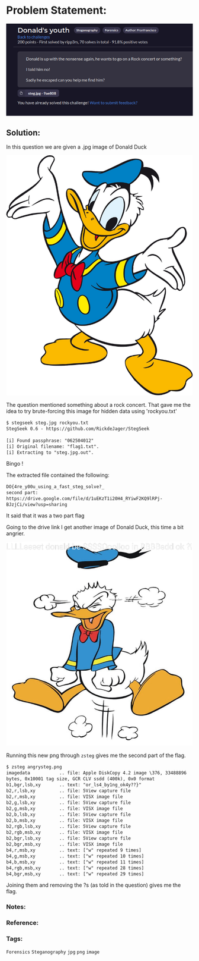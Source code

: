 # Problem Statement:
![question](https://raw.githubusercontent.com/0x41head/CTF-Writeups/main/src/DOA2021ctf/Steganography/Donald's%20youth/ques.png)

## Solution:

In this question we are given a .jpg image of Donald Duck 

![Donald](https://raw.githubusercontent.com/0x41head/CTF-Writeups/main/src/DOA2021ctf/Steganography/Donald's%20youth/steg.jpg)

The question mentioned something about a rock concert. That gave me the idea to try brute-forcing this image for hidden data using 'rockyou.txt'

```
$ stegseek steg.jpg rockyou.txt
StegSeek 0.6 - https://github.com/RickdeJager/StegSeek

[i] Found passphrase: "062504012"         
[i] Original filename: "flag1.txt".
[i] Extracting to "steg.jpg.out".
```
Bingo !

The extracted file contained the following:
```
DO{4re_y00u_using_a_fast_steg_solve?_
second part: https://drive.google.com/file/d/1uEKzT1i20H4_RYiwF2KQ9lRPj-BJzjCi/view?usp=sharing
```
It said that it was a two part flag

Going to the drive link I get another image of Donald Duck, this time a bit angrier.

![AngryDOnald](https://raw.githubusercontent.com/0x41head/CTF-Writeups/main/src/DOA2021ctf/Steganography/Donald's%20youth/angrysteg.png)

Running this new png through `zsteg` gives me the second part of the flag.
```
$ zsteg angrysteg.png
imagedata           .. file: Apple DiskCopy 4.2 image \376, 33488896 bytes, 0x10001 tag size, GCR CLV ssdd (400k), 0x0 format
b1,bgr,lsb,xy       .. text: "or_ls4_by1ng_ok4y??}"
b2,r,lsb,xy         .. file: 5View capture file
b2,r,msb,xy         .. file: VISX image file
b2,g,lsb,xy         .. file: 5View capture file
b2,g,msb,xy         .. file: VISX image file
b2,b,lsb,xy         .. file: 5View capture file
b2,b,msb,xy         .. file: VISX image file
b2,rgb,lsb,xy       .. file: 5View capture file
b2,rgb,msb,xy       .. file: VISX image file
b2,bgr,lsb,xy       .. file: 5View capture file
b2,bgr,msb,xy       .. file: VISX image file
b4,r,msb,xy         .. text: ["w" repeated 9 times]
b4,g,msb,xy         .. text: ["w" repeated 10 times]
b4,b,msb,xy         .. text: ["w" repeated 11 times]
b4,rgb,msb,xy       .. text: ["w" repeated 28 times]
b4,bgr,msb,xy       .. text: ["w" repeated 29 times]
```

Joining them and removing the ?s (as told in the question) gives me the flag.

### Notes:
### Reference:

### Tags:
`Forensics` `Steganography` `jpg` `png` `image`
